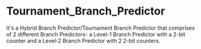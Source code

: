 # Tournament_Branch_Predictor

It's a Hybrid Branch Predictor/Tournament Branch Predictor that comprises of 2 different Branch Predictors- a Level-1 Branch Predictor with a 2-bit counter and a Level-2 Branch Predictor with 2 2-bit counters.
